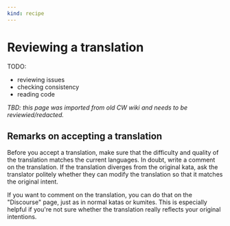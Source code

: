 ```yaml
---
kind: recipe
---
```


# Reviewing a translation

TODO:

- reviewing issues
- checking consistency
- reading code

_TBD: this page was imported from old CW wiki and needs to be reviewied/redacted._

## Remarks on accepting a translation

Before you accept a translation, make sure that the difficulty and quality of the translation matches the current languages. In doubt, write a comment on the translation. If the translation diverges from the original kata, ask the translator politely whether they can modify the translation so that it matches the original intent.

If you want to comment on the translation, you can do that on the "Discourse" page, just as in normal katas or kumites. This is especially helpful if you're not sure whether the translation really reflects your original intentions.
